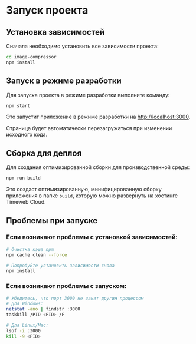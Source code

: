 # Запуск проекта

## Установка зависимостей

Сначала необходимо установить все зависимости проекта:

```bash
cd image-compressor
npm install
```

## Запуск в режиме разработки

Для запуска проекта в режиме разработки выполните команду:

```bash
npm start
```

Это запустит приложение в режиме разработки на [http://localhost:3000](http://localhost:3000).

Страница будет автоматически перезагружаться при изменении исходного кода.

## Сборка для деплоя

Для создания оптимизированной сборки для производственной среды:

```bash
npm run build
```

Это создаст оптимизированную, минифицированную сборку приложения в папке `build`, которую можно развернуть на хостинге Timeweb Cloud.

## Проблемы при запуске

### Если возникают проблемы с установкой зависимостей:

```bash
# Очистка кэша npm
npm cache clean --force

# Попробуйте установить зависимости снова
npm install
```

### Если возникают проблемы с запуском:

```bash
# Убедитесь, что порт 3000 не занят другим процессом
# Для Windows:
netstat -ano | findstr :3000
taskkill /PID <PID> /F

# Для Linux/Mac:
lsof -i :3000
kill -9 <PID>
``` 
